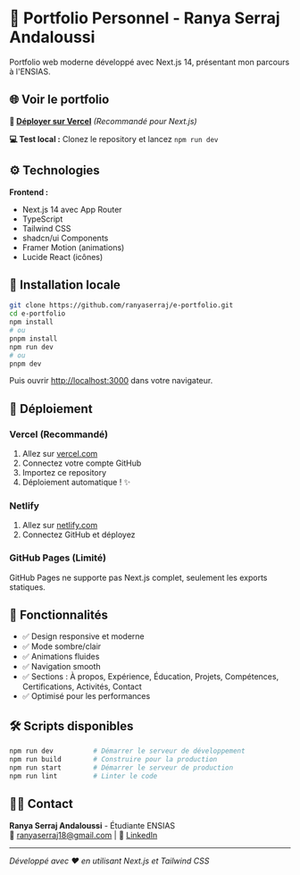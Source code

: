 # 🌟 Portfolio Personnel - Ranya Serraj Andaloussi

Portfolio web moderne développé avec Next.js 14, présentant mon parcours à l'ENSIAS.

## 🌐 Voir le portfolio

**👀 [Déployer sur Vercel](https://vercel.com/new)** *(Recommandé pour Next.js)*

**💻 Test local :** Clonez le repository et lancez `npm run dev`

## ⚙️ Technologies

**Frontend :** 
- Next.js 14 avec App Router
- TypeScript
- Tailwind CSS
- shadcn/ui Components
- Framer Motion (animations)
- Lucide React (icônes)

## 🚀 Installation locale

```bash
git clone https://github.com/ranyaserraj/e-portfolio.git
cd e-portfolio
npm install
# ou
pnpm install
npm run dev
# ou
pnpm dev
```

Puis ouvrir [http://localhost:3000](http://localhost:3000) dans votre navigateur.

## 🚀 Déploiement

### Vercel (Recommandé)
1. Allez sur [vercel.com](https://vercel.com)
2. Connectez votre compte GitHub
3. Importez ce repository
4. Déploiement automatique ! ✨

### Netlify
1. Allez sur [netlify.com](https://netlify.com)
2. Connectez GitHub et déployez

### GitHub Pages (Limité)
GitHub Pages ne supporte pas Next.js complet, seulement les exports statiques.

## 📱 Fonctionnalités

- ✅ Design responsive et moderne
- ✅ Mode sombre/clair
- ✅ Animations fluides
- ✅ Navigation smooth
- ✅ Sections : À propos, Expérience, Éducation, Projets, Compétences, Certifications, Activités, Contact
- ✅ Optimisé pour les performances

## 🛠️ Scripts disponibles

```bash
npm run dev          # Démarrer le serveur de développement
npm run build        # Construire pour la production
npm run start        # Démarrer le serveur de production
npm run lint         # Linter le code
```

## 👩‍💻 Contact

**Ranya Serraj Andaloussi** - Étudiante ENSIAS  
📧 [ranyaserraj18@gmail.com](mailto:ranyaserraj18@gmail.com) | 🔗 [LinkedIn](https://www.linkedin.com/in/ranya-serraj/)

---

*Développé avec ❤️ en utilisant Next.js et Tailwind CSS*